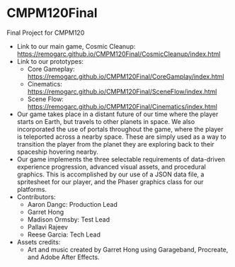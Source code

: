 # CMPM120Final
Final Project for CMPM120

- Link to our main game, Cosmic Cleanup: https://remogarc.github.io/CMPM120Final/CosmicCleanup/index.html
- Link to our prototypes: 
    - Core Gameplay: https://remogarc.github.io/CMPM120Final/CoreGamplay/index.html
    - Cinematics: https://remogarc.github.io/CMPM120Final/SceneFlow/index.html
    - Scene Flow: https://remogarc.github.io/CMPM120Final/Cinematics/index.html
- Our game takes place in a distant future of our time where the player starts on Earth, but travels to other planets in space. We also incorporated the use of portals throughout the game, where the player is teleported across a nearby space. These are simply used as a way to transition the player from the planet they are exploring back to their spaceship hovering nearby.
- Our game implements the three selectable requirements of ​data-driven experience progression, advanced visual assets, and procedural graphics. This is accomplished by our use of a JSON data file, a spritesheet for our player, and the Phaser graphics class for our platforms. 
- Contributors: 
    - Aaron Dangc: Production Lead
    - Garret Hong
    - Madison Ormsby: Test Lead
    - Pallavi Rajeev
    - Reese Garcia: Tech Lead 
- Assets credits:
    - Art and music created by Garret Hong using Garageband, Procreate, and Adobe After Effects.
